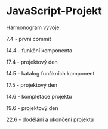 # JavaScript-Projekt
Harmonogram vývoje:

7.4 - první commit

14.4 - funkční komponenta

17.4 - projektový den

14.5 - katalog funčkních komponent

17.5 - projektový den

14.6 - kompletace projektu

19.6 - projektový den

22.6 - dodělání a ukončení projektu
